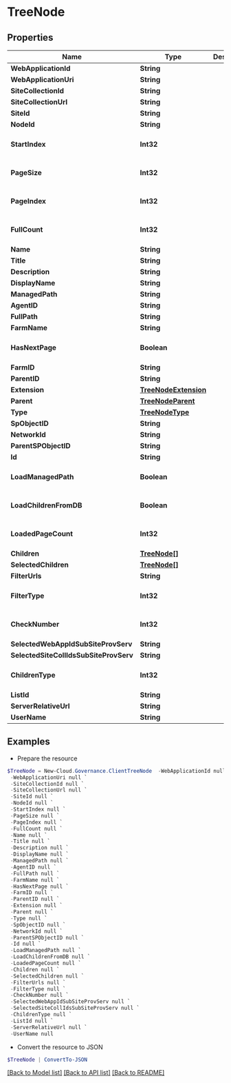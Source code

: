 # TreeNode
## Properties

Name | Type | Description | Notes
------------ | ------------- | ------------- | -------------
**WebApplicationId** | **String** |  | [optional] 
**WebApplicationUri** | **String** |  | [optional] 
**SiteCollectionId** | **String** |  | [optional] 
**SiteCollectionUrl** | **String** |  | [optional] 
**SiteId** | **String** |  | [optional] 
**NodeId** | **String** |  | [optional] 
**StartIndex** | **Int32** |  | [optional] [default to 0]
**PageSize** | **Int32** |  | [optional] [default to 0]
**PageIndex** | **Int32** |  | [optional] [default to 0]
**FullCount** | **Int32** |  | [optional] [default to 0]
**Name** | **String** |  | [optional] 
**Title** | **String** |  | [optional] 
**Description** | **String** |  | [optional] 
**DisplayName** | **String** |  | [optional] 
**ManagedPath** | **String** |  | [optional] 
**AgentID** | **String** |  | [optional] 
**FullPath** | **String** |  | [optional] 
**FarmName** | **String** |  | [optional] 
**HasNextPage** | **Boolean** |  | [optional] [default to $false]
**FarmID** | **String** |  | [optional] 
**ParentID** | **String** |  | [optional] 
**Extension** | [**TreeNodeExtension**](TreeNodeExtension.md) |  | [optional] 
**Parent** | [**TreeNodeParent**](TreeNodeParent.md) |  | [optional] 
**Type** | [**TreeNodeType**](TreeNodeType.md) |  | [optional] 
**SpObjectID** | **String** |  | [optional] 
**NetworkId** | **String** |  | [optional] 
**ParentSPObjectID** | **String** |  | [optional] 
**Id** | **String** |  | [optional] 
**LoadManagedPath** | **Boolean** |  | [optional] [default to $false]
**LoadChildrenFromDB** | **Boolean** |  | [optional] [default to $false]
**LoadedPageCount** | **Int32** |  | [optional] [default to 0]
**Children** | [**TreeNode[]**](TreeNode.md) |  | [optional] 
**SelectedChildren** | [**TreeNode[]**](TreeNode.md) |  | [optional] 
**FilterUrls** | **String** |  | [optional] 
**FilterType** | **Int32** |  | [optional] [default to 0]
**CheckNumber** | **Int32** |  | [optional] [default to 0]
**SelectedWebAppIdSubSiteProvServ** | **String** |  | [optional] 
**SelectedSiteCollIdsSubSiteProvServ** | **String** |  | [optional] 
**ChildrenType** | **Int32** |  | [optional] [default to 0]
**ListId** | **String** |  | [optional] 
**ServerRelativeUrl** | **String** |  | [optional] 
**UserName** | **String** |  | [optional] 

## Examples

- Prepare the resource
```powershell
$TreeNode = New-Cloud.Governance.ClientTreeNode  -WebApplicationId null `
 -WebApplicationUri null `
 -SiteCollectionId null `
 -SiteCollectionUrl null `
 -SiteId null `
 -NodeId null `
 -StartIndex null `
 -PageSize null `
 -PageIndex null `
 -FullCount null `
 -Name null `
 -Title null `
 -Description null `
 -DisplayName null `
 -ManagedPath null `
 -AgentID null `
 -FullPath null `
 -FarmName null `
 -HasNextPage null `
 -FarmID null `
 -ParentID null `
 -Extension null `
 -Parent null `
 -Type null `
 -SpObjectID null `
 -NetworkId null `
 -ParentSPObjectID null `
 -Id null `
 -LoadManagedPath null `
 -LoadChildrenFromDB null `
 -LoadedPageCount null `
 -Children null `
 -SelectedChildren null `
 -FilterUrls null `
 -FilterType null `
 -CheckNumber null `
 -SelectedWebAppIdSubSiteProvServ null `
 -SelectedSiteCollIdsSubSiteProvServ null `
 -ChildrenType null `
 -ListId null `
 -ServerRelativeUrl null `
 -UserName null
```

- Convert the resource to JSON
```powershell
$TreeNode | ConvertTo-JSON
```

[[Back to Model list]](../README.md#documentation-for-models) [[Back to API list]](../README.md#documentation-for-api-endpoints) [[Back to README]](../README.md)

